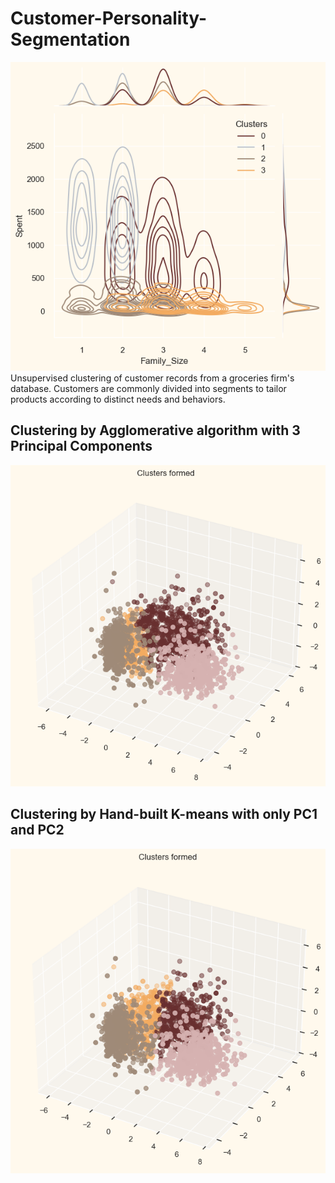 # Customer-Personality-Segmentation
![alt text](image-4.png)
Unsupervised clustering of customer records from a groceries firm's database. Customers are commonly divided into segments to tailor products according to distinct needs and behaviors.

## Clustering by Agglomerative algorithm with 3 Principal Components
![alt text](image.png)

## Clustering by Hand-built K-means with only PC1 and PC2
![alt text](image-1.png)
